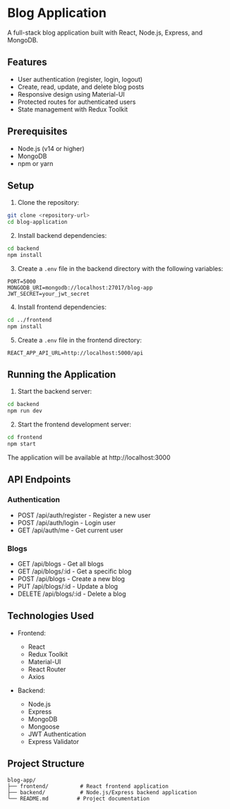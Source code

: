 # Blog Application

A full-stack blog application built with React, Node.js, Express, and MongoDB.

## Features

- User authentication (register, login, logout)
- Create, read, update, and delete blog posts
- Responsive design using Material-UI
- Protected routes for authenticated users
- State management with Redux Toolkit

## Prerequisites

- Node.js (v14 or higher)
- MongoDB
- npm or yarn

## Setup

1. Clone the repository:
```bash
git clone <repository-url>
cd blog-application
```

2. Install backend dependencies:
```bash
cd backend
npm install
```

3. Create a `.env` file in the backend directory with the following variables:
```
PORT=5000
MONGODB_URI=mongodb://localhost:27017/blog-app
JWT_SECRET=your_jwt_secret
```

4. Install frontend dependencies:
```bash
cd ../frontend
npm install
```

5. Create a `.env` file in the frontend directory:
```
REACT_APP_API_URL=http://localhost:5000/api
```

## Running the Application

1. Start the backend server:
```bash
cd backend
npm run dev
```

2. Start the frontend development server:
```bash
cd frontend
npm start
```

The application will be available at http://localhost:3000

## API Endpoints

### Authentication
- POST /api/auth/register - Register a new user
- POST /api/auth/login - Login user
- GET /api/auth/me - Get current user

### Blogs
- GET /api/blogs - Get all blogs
- GET /api/blogs/:id - Get a specific blog
- POST /api/blogs - Create a new blog
- PUT /api/blogs/:id - Update a blog
- DELETE /api/blogs/:id - Delete a blog

## Technologies Used

- Frontend:
  - React
  - Redux Toolkit
  - Material-UI
  - React Router
  - Axios

- Backend:
  - Node.js
  - Express
  - MongoDB
  - Mongoose
  - JWT Authentication
  - Express Validator

## Project Structure

```
blog-app/
├── frontend/          # React frontend application
├── backend/           # Node.js/Express backend application
└── README.md         # Project documentation
``` 